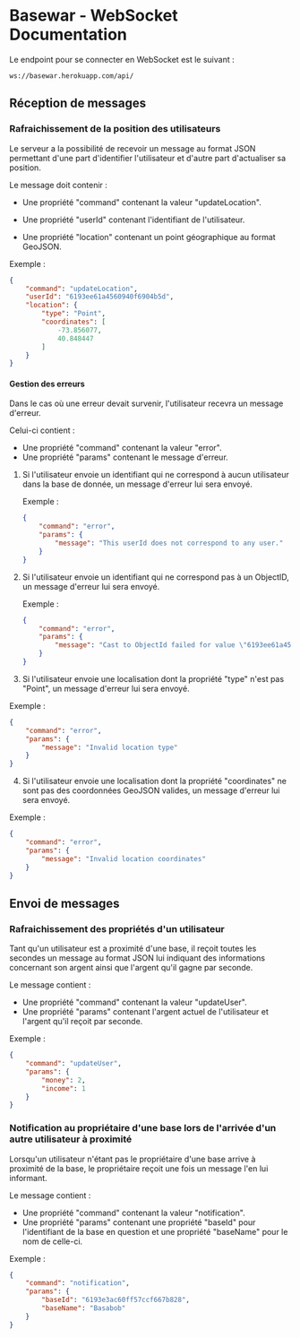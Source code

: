 # Basewar - WebSocket Documentation

Le endpoint pour se connecter en WebSocket est le suivant :

```
ws://basewar.herokuapp.com/api/
```



## Réception de messages



### Rafraichissement de la position des utilisateurs

Le serveur a la possibilité de recevoir un message au format JSON permettant d'une part d'identifier l'utilisateur et d'autre part d'actualiser sa position.

Le message doit contenir :

- Une propriété "command" contenant la valeur "updateLocation".

- Une propriété "userId" contenant l'identifiant de l'utilisateur.
- Une propriété "location" contenant un point géographique au format GeoJSON.



Exemple :

```json
{
    "command": "updateLocation",
    "userId": "6193ee61a4560940f6904b5d",
    "location": {
        "type": "Point",
        "coordinates": [
            -73.856077,
            40.848447
        ]
    }
}
```



#### Gestion des erreurs

Dans le cas où une erreur devait survenir, l'utilisateur recevra un message d'erreur.

Celui-ci contient :

- Une propriété "command" contenant la valeur "error".
- Une propriété "params" contenant le message d'erreur.



1. Si l'utilisateur envoie un identifiant qui ne correspond à aucun utilisateur dans la base de donnée, un message d'erreur lui sera envoyé.

   Exemple :

   ```json
   {
       "command": "error",
       "params": {
           "message": "This userId does not correspond to any user."
       }
   }
   ```

   

2. Si l'utilisateur envoie un identifiant qui ne correspond pas à un ObjectID, un message d'erreur lui sera envoyé.

   Exemple : 

   ```json
   {
       "command": "error",
       "params": {
           "message": "Cast to ObjectId failed for value \"6193ee61a4560940f69045d\" (type string) at path \"_id\" for model \"User\""
       }
   }
   ```

   

3.  Si l'utilisateur envoie une localisation dont la propriété "type" n'est pas "Point", un message d'erreur lui sera envoyé.

   Exemple :

   ```json
   {
       "command": "error",
       "params": {
           "message": "Invalid location type"
       }
   }
   ```

   

4.  Si l'utilisateur envoie une localisation dont la propriété "coordinates" ne sont pas des coordonnées GeoJSON valides, un message d'erreur lui sera envoyé.


   Exemple : 

   ```json
   {
       "command": "error",
       "params": {
           "message": "Invalid location coordinates"
       }
   }
   ```





## Envoi de messages



### Rafraichissement des propriétés d'un utilisateur

Tant qu'un utilisateur est a proximité d'une base, il reçoit toutes les secondes un message au format JSON lui indiquant des informations concernant son argent ainsi que l'argent qu'il gagne par seconde.

Le message contient :

- Une propriété "command" contenant la valeur "updateUser".
- Une propriété "params" contenant l'argent actuel de l'utilisateur et l'argent qu'il reçoit par seconde.



Exemple :

```json
{
    "command": "updateUser",
    "params": {
        "money": 2,
        "income": 1
    }
}
```



### Notification au propriétaire d'une base lors de l'arrivée d'un autre utilisateur à proximité

Lorsqu'un utilisateur n'étant pas le propriétaire d'une base arrive à proximité de la base, le propriétaire reçoit une fois un message l'en lui informant.

Le message contient :

- Une propriété "command" contenant la valeur "notification".
- Une propriété "params" contenant une propriété "baseId" pour l'identifiant de la base en question et une propriété "baseName" pour le nom de celle-ci.



Exemple :

```json
{
    "command": "notification",
    "params": {
        "baseId": "6193e3ac60ff57ccf667b828",
        "baseName": "Basabob"
    }
}
```

